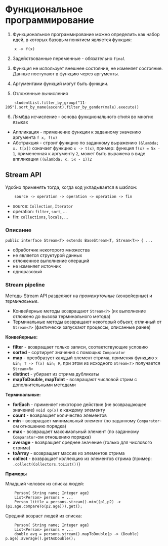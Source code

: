 # Функциональное программирование

1. Функциональное программирование можно определить как набор идей, в которых базовым понятием является функция:

```
    x -> f(x)
```

2. Задействованные переменные - обязательно `final`

3. Функция не использует внешнее состояние, не изменяет состояние. Данные поступают в функцию через аргументы.

4. Аргументами функций могут быть функции.

5. Отложенные вычисления

```
    studentList.filter_by_group("11-205").sort_by_name(ascent).filter_by_gender(male).execute()
```

6. Лямбда исчисление - основа функционального стиля во многих языках
 - Аппликация - применение функции к заданному значению аргумента `f x, f(x)`
 - Абстракция - строит функцию по заданному выражению `(&lambda; x. t[x])` означает функцию `x -> t(x)`, пример: функция 
    `f(x) = 5x - 1`, примененная к аргументу `2`, может быть выражена в виде аппликации
    `((&lambda; x. 5x - 1))2`


## Stream API

Удобно применять тогда, когда код укладывается в шаблон:

```
    source -> operation -> operation -> operation -> fin
```
 - source: `Collection`, `Iterator`
 - operation: `filter`, `sort`, ...
 - fin: `collections`, `locals`, ...

### Описание

```
public interface Stream<T> extends BaseStream<T, Stream<T>> { ...
```

- обработчик некоторого множества
- не является структурой данных
- отложенное выполнение операций
- не изменяет источник
- одноразовый

### Stream pipeline

Методы Stream API разделяют на _промежуточные_ (конвейерные) и _терминальные_.

- Конвейерные методы возвращают `Stream<?>` (их выполнение отложено до вызова терминального метода)
- Терминальные методы возвращают некоторый объект, отличный от `Stream<?>` (фактически запускают процессы, описанные ранее)

**Конвейерные:**
* **filter** - возвращает только записи, соответствующие условию
* **sorted** - сортирует значения с помощью `Comparator`
* **map** - преобразует каждый элемент стрима, применяя функцию `x &in; T -> f(x) &in; R`, при этом из исходного
  `Stream<T>` получается `Stream<R>`
* **distinct** - убирает из стрима дубликаты
* **mapToDouble, mapToInt** - возвращают числовой стрим с дополнительными методами

**Терминальные:**
* **forEach** - применяет некоторое действие (не возвращающее значение) `void op(x)` к каждому элементу
* **count** - возвращает количество элементов
* **min** - возвращает минимальный элемент (по заданному `Comparator`-ом отношению порядка)
* **max** - возвращает максимальный элемент (по заданному `Comparator`-ом отношению порядка)
* **average** - возвращает среднее значение (только для числового стрима)
* **toArray** - возвращает массив из элементов стрима
* **collect** - возвращает коллекцию из элементов стрима (пример: `.collect(Collectors.toList())`)


**Примеры**

Младший человек из списка людей:

```
    Person{ String name; Integer age}
    List<Person> persons = ...
    Person little = persons.stream().min((p1,p2) -> (p1.age.compareTo(p2.age))).get();
```

Средний возраст людей из списка:

```
    Person{ String name; Integer age}
    List<Person> persons = ...
    double avg = persons.stream().mapToDouble(p -> (Double) p.age).average().getAsDouble();
```
